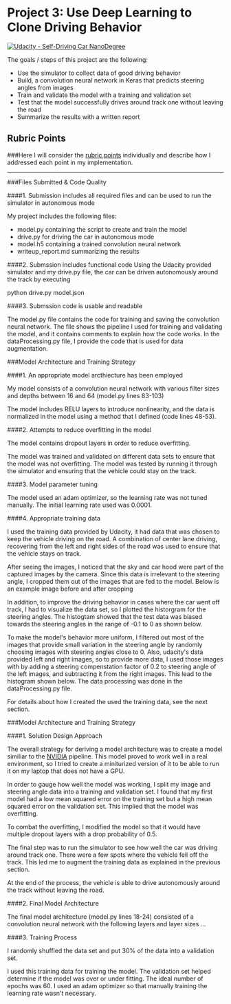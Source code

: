 # Project 3: Use Deep Learning to Clone Driving Behavior

[![Udacity - Self-Driving Car NanoDegree](https://s3.amazonaws.com/udacity-sdc/github/shield-carnd.svg)](http://www.udacity.com/drive)


The goals / steps of this project are the following:
* Use the simulator to collect data of good driving behavior
* Build, a convolution neural network in Keras that predicts steering angles from images
* Train and validate the model with a training and validation set
* Test that the model successfully drives around track one without leaving the road
* Summarize the results with a written report


## Rubric Points
###Here I will consider the [rubric points](https://review.udacity.com/#!/rubrics/432/view) individually and describe how I addressed each point in my implementation.  

---
###Files Submitted & Code Quality

####1. Submission includes all required files and can be used to run the simulator in autonomous mode

My project includes the following files:
* model.py containing the script to create and train the model
* drive.py for driving the car in autonomous mode
* model.h5 containing a trained convolution neural network 
* writeup_report.md summarizing the results

####2. Submssion includes functional code
Using the Udacity provided simulator and my drive.py file, the car can be driven autonomously around the track by executing 

python drive.py model.json

####3. Submssion code is usable and readable

The model.py file contains the code for training and saving the convolution neural network. The file shows the pipeline I used for training and validating the model, and it contains comments to explain how the code works. In the dataProcessing.py file, I provide the code that is used for data augmentation.

###Model Architecture and Training Strategy

####1. An appropriate model arcthiecture has been employed

My model consists of a convolution neural network with various filter sizes and depths between 16 and 64 (model.py lines 83-103) 

The model includes RELU layers to introduce nonlinearity, and the data is normalized in the model using a method that I defined (code lines 48-53). 

####2. Attempts to reduce overfitting in the model

The model contains dropout layers in order to reduce overfitting. 

The model was trained and validated on different data sets to ensure that the model was not overfitting. The model was tested by running it through the simulator and ensuring that the vehicle could stay on the track.

####3. Model parameter tuning

The model used an adam optimizer, so the learning rate was not tuned manually. The initial learning rate used was 0.0001.

####4. Appropriate training data

I used the training data provided by Udacity, it had data that was chosen to keep the vehicle driving on the road. A combination of center lane driving, recovering from the left and right sides of the road was used to ensure that the vehicle stays on track.

After seeing the images, I noticed that the sky and car hood were part of the captured images by the camera. Since this data is irrelevant to the steering angle, I cropped them out of the images that are fed to the model. Below is an example image before and after cropping

In addition, to improve the driving behavior in cases where the car went off track, I had to visualize the data set, so I plotted the historgram for the steering angles. The histogtam showed that the test data was biased towards the steering angles in the range of -0.1 to 0 as shown below. 


To make the model's behavior more uniform, I filtered out most of the images that provide small variation in the steering angle by randomly choosing images with steering angles close to 0. Also, udacity's data provided left and right images, so to provide more data, I used those images with by adding a steering compenstation factor of 0.2 to steering angle of the left images, and subtracting it from the right images. This lead to the histogram shown below. The data processing was done in the dataProcessing.py file.

For details about how I created the used the training data, see the next section. 

###Model Architecture and Training Strategy

####1. Solution Design Approach

The overall strategy for deriving a model architecture was to create a model similiar to the [NVIDIA](https://images.nvidia.com/content/tegra/automotive/images/2016/solutions/pdf/end-to-end-dl-using-px.pdf) pipeline. This model proved to work well in a real environment, so I tried to create a miniturized version of it to be able to run it on my laptop that does not have a GPU.

In order to gauge how well the model was working, I split my image and steering angle data into a training and validation set. I found that my first model had a low mean squared error on the training set but a high mean squared error on the validation set. This implied that the model was overfitting. 

To combat the overfitting, I modified the model so that it would have multiple dropout layers with a drop probability of 0.5.

The final step was to run the simulator to see how well the car was driving around track one. There were a few spots where the vehicle fell off the track. This led me to augment the training data as explained in the previous section.

At the end of the process, the vehicle is able to drive autonomously around the track without leaving the road.

####2. Final Model Architecture

The final model architecture (model.py lines 18-24) consisted of a convolution neural network with the following layers and layer sizes ...


####3. Training Process

I randomly shuffled the data set and put 30% of the data into a validation set. 

I used this training data for training the model. The validation set helped determine if the model was over or under fitting. The ideal number of epochs was 60. I used an adam optimizer so that manually training the learning rate wasn't necessary.
